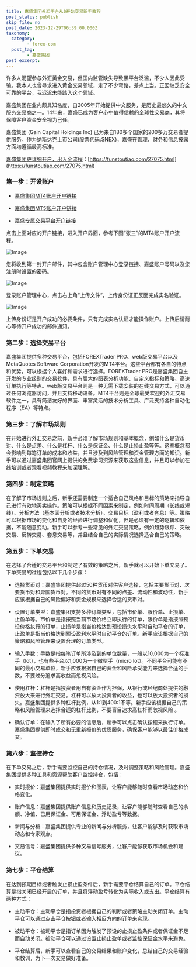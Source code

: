 ```yaml
---
title: 嘉盛集团外汇平台从0开始交易新手教程
post_status: publish
skip_file: no
post_date: 2023-12-29T06:39:00.000Z
taxonomy:
  category:
        - forex-com
  post_tag:
        - 嘉盛集团
post_excerpt: 
---
```

许多人渴望参与外汇黄金交易，但国内监管缺失导致黑平台泛滥，不少人因此受骗。我本人也曾寻求进入黄金交易领域，走了不少弯路，差点上当。正因缺乏安全可靠的平台，我迟迟未能踏入这个领域。

嘉盛集团在业内颇具知名度，自2005年开始提供中文服务，是历史最悠久的中文服务交易商之一。14年来，嘉盛已成为客户心中值得信赖的全球性交易商，其将保障客户资金安全视为己任。

嘉盛集团 (Gain Capital Holdings Inc) 已为来自180多个国家的200多万交易者提供服务。作为纳斯达克上市公司(股票代码:SNEX)，嘉盛在管理、财务和信息披露方面均遵循最高标准。

[嘉盛集团更详细开户，出入金流程](https://funstoutiao.com/27075.html)：[https://funstoutiao.com/27075.html](https://funstoutiao.com/27075.html)

### 第一步：开设账户

* [嘉盛集团MT4账户开户链接](https://s.ssgg.net/jsmt4)

* [嘉盛集团MT5账户开户链接](https://s.ssgg.net/jsmt5)

* [嘉盛专属交易平台开户链接](https://s.ssgg.net/js)

点击上面对应的开户链接，进入开户界面，参考下图“张三”的MT4账户开户流程。

![Image](https://prod-files-secure.s3.us-west-2.amazonaws.com/39ed1227-6d7d-4570-be36-9ccd4a2c4241/7a167aea-686b-400d-af59-4e18eb607a40/640.png?X-Amz-Algorithm=AWS4-HMAC-SHA256&X-Amz-Content-Sha256=UNSIGNED-PAYLOAD&X-Amz-Credential=ASIAZI2LB4665QRE2OAQ%2F20250826%2Fus-west-2%2Fs3%2Faws4_request&X-Amz-Date=20250826T161309Z&X-Amz-Expires=3600&X-Amz-Security-Token=IQoJb3JpZ2luX2VjEB8aCXVzLXdlc3QtMiJHMEUCIQCNGTXonGEvnDwnpe%2FseVOp7EhayL5Wuv2h3cIOpUqdDQIgKuhfiaxoCr4tA%2FFIpWz%2FzrO26x9Hlx5e1%2BYHoRa%2F8R0q%2FwMIeBAAGgw2Mzc0MjMxODM4MDUiDFHcUB0sDa0N4fgmJircAw9bjSKMfTUmyaTbjqMg03fGVQZBCJM0L1oizrtKGW3cuUAv8fOYCOKrG6CRnNc7nDoR%2BYwptseYt4XSwcumyzvTDcR%2Bhgp3T%2FhqUgFST9z9ckdKoZdEWib4ODdXAIyMPjmW7FdbR4CmJpLyWVdEIAA93OpSpNGbtKd17jOmJ%2FrTrWPjO3dWu%2FHcQuyyRFwLctBh85g%2FzADZrilZpkQwUTACXz0mx1pGf%2BBklsiDFnRLrFrlk2A0BZvkOTjLA9ptDpyhxg%2BfpRx135qrxgNlHxJai2VLdn2aWWoC4xacAYjtvJOl74rZf3vSt9lYFAQnNV374%2FEa%2FwE1XJt1fInUNwdqdKlr1Q6FsKBuofOMd1YQKUFZXcfpKKGL%2BnT7haYEFyob4Te%2BmIFeT%2Fur551dZZQpRaFH5q%2Fv8yxT5NhBYh0bC2hFVf6XSLphr72tqIvhzI9I%2F0RnLGIapuEiiv5fFKxuetge5MVyjTtJokgkPAi10T1iiLH5mgpK0n8zk3%2Fzi4vXgx4PcQACLd2aH7r%2BENtdd7gCdkBk4fjMmyNFrNy9dXtUnTuLE38g6smJvE6f9JSxBmqjdYfvVMhlVWbBqpmreumf6J12YNao4uRnsKfFROkGEczGUrKYm47FMJOet8UGOqUB6TH630UH0IXDFTBdl%2F5SRV0xDlcRtMaV%2BJxMujvjdcjxURDRCqFjxlp1O1Dpmvyar0GIl0tzpXFy3vXmRh%2BCdv3i3wrN3OUpBVVdBrDOR3nk0caew%2FlA3aEQOonUWm6WRPy7rBjtPpdL8Xt3BerRt179hKAZTM0vs939BDVLXnz%2B0Hh%2Frtm4qwgvMFBQKF4L6ziuYGQ07TWCoNRKH32%2FdYFSU9vf&X-Amz-Signature=d528372554130246342b73c4b80961c2c7d0ddd25763051335a0af699b32fdd7&X-Amz-SignedHeaders=host&x-amz-checksum-mode=ENABLED&x-id=GetObject)

您将收到第一封开户邮件，其中包含账户管理中心登录链接、嘉盛账户号码以及您注册时设置的密码。

![Image](https://prod-files-secure.s3.us-west-2.amazonaws.com/39ed1227-6d7d-4570-be36-9ccd4a2c4241/eaa1c6b3-2877-4284-a0e1-530e222c27fb/image.png?X-Amz-Algorithm=AWS4-HMAC-SHA256&X-Amz-Content-Sha256=UNSIGNED-PAYLOAD&X-Amz-Credential=ASIAZI2LB4665QRE2OAQ%2F20250826%2Fus-west-2%2Fs3%2Faws4_request&X-Amz-Date=20250826T161309Z&X-Amz-Expires=3600&X-Amz-Security-Token=IQoJb3JpZ2luX2VjEB8aCXVzLXdlc3QtMiJHMEUCIQCNGTXonGEvnDwnpe%2FseVOp7EhayL5Wuv2h3cIOpUqdDQIgKuhfiaxoCr4tA%2FFIpWz%2FzrO26x9Hlx5e1%2BYHoRa%2F8R0q%2FwMIeBAAGgw2Mzc0MjMxODM4MDUiDFHcUB0sDa0N4fgmJircAw9bjSKMfTUmyaTbjqMg03fGVQZBCJM0L1oizrtKGW3cuUAv8fOYCOKrG6CRnNc7nDoR%2BYwptseYt4XSwcumyzvTDcR%2Bhgp3T%2FhqUgFST9z9ckdKoZdEWib4ODdXAIyMPjmW7FdbR4CmJpLyWVdEIAA93OpSpNGbtKd17jOmJ%2FrTrWPjO3dWu%2FHcQuyyRFwLctBh85g%2FzADZrilZpkQwUTACXz0mx1pGf%2BBklsiDFnRLrFrlk2A0BZvkOTjLA9ptDpyhxg%2BfpRx135qrxgNlHxJai2VLdn2aWWoC4xacAYjtvJOl74rZf3vSt9lYFAQnNV374%2FEa%2FwE1XJt1fInUNwdqdKlr1Q6FsKBuofOMd1YQKUFZXcfpKKGL%2BnT7haYEFyob4Te%2BmIFeT%2Fur551dZZQpRaFH5q%2Fv8yxT5NhBYh0bC2hFVf6XSLphr72tqIvhzI9I%2F0RnLGIapuEiiv5fFKxuetge5MVyjTtJokgkPAi10T1iiLH5mgpK0n8zk3%2Fzi4vXgx4PcQACLd2aH7r%2BENtdd7gCdkBk4fjMmyNFrNy9dXtUnTuLE38g6smJvE6f9JSxBmqjdYfvVMhlVWbBqpmreumf6J12YNao4uRnsKfFROkGEczGUrKYm47FMJOet8UGOqUB6TH630UH0IXDFTBdl%2F5SRV0xDlcRtMaV%2BJxMujvjdcjxURDRCqFjxlp1O1Dpmvyar0GIl0tzpXFy3vXmRh%2BCdv3i3wrN3OUpBVVdBrDOR3nk0caew%2FlA3aEQOonUWm6WRPy7rBjtPpdL8Xt3BerRt179hKAZTM0vs939BDVLXnz%2B0Hh%2Frtm4qwgvMFBQKF4L6ziuYGQ07TWCoNRKH32%2FdYFSU9vf&X-Amz-Signature=ca13ef2df776289a80a543e4fbb2e7c220bdada1efa0ac5785017fbf88c1c8e7&X-Amz-SignedHeaders=host&x-amz-checksum-mode=ENABLED&x-id=GetObject)

登录账户管理中心，点击右上角“上传文件”，上传身份证正反面完成实名验证。

![Image](https://prod-files-secure.s3.us-west-2.amazonaws.com/39ed1227-6d7d-4570-be36-9ccd4a2c4241/54090639-09fc-46b4-a135-e0289f707147/image.png?X-Amz-Algorithm=AWS4-HMAC-SHA256&X-Amz-Content-Sha256=UNSIGNED-PAYLOAD&X-Amz-Credential=ASIAZI2LB4665QRE2OAQ%2F20250826%2Fus-west-2%2Fs3%2Faws4_request&X-Amz-Date=20250826T161309Z&X-Amz-Expires=3600&X-Amz-Security-Token=IQoJb3JpZ2luX2VjEB8aCXVzLXdlc3QtMiJHMEUCIQCNGTXonGEvnDwnpe%2FseVOp7EhayL5Wuv2h3cIOpUqdDQIgKuhfiaxoCr4tA%2FFIpWz%2FzrO26x9Hlx5e1%2BYHoRa%2F8R0q%2FwMIeBAAGgw2Mzc0MjMxODM4MDUiDFHcUB0sDa0N4fgmJircAw9bjSKMfTUmyaTbjqMg03fGVQZBCJM0L1oizrtKGW3cuUAv8fOYCOKrG6CRnNc7nDoR%2BYwptseYt4XSwcumyzvTDcR%2Bhgp3T%2FhqUgFST9z9ckdKoZdEWib4ODdXAIyMPjmW7FdbR4CmJpLyWVdEIAA93OpSpNGbtKd17jOmJ%2FrTrWPjO3dWu%2FHcQuyyRFwLctBh85g%2FzADZrilZpkQwUTACXz0mx1pGf%2BBklsiDFnRLrFrlk2A0BZvkOTjLA9ptDpyhxg%2BfpRx135qrxgNlHxJai2VLdn2aWWoC4xacAYjtvJOl74rZf3vSt9lYFAQnNV374%2FEa%2FwE1XJt1fInUNwdqdKlr1Q6FsKBuofOMd1YQKUFZXcfpKKGL%2BnT7haYEFyob4Te%2BmIFeT%2Fur551dZZQpRaFH5q%2Fv8yxT5NhBYh0bC2hFVf6XSLphr72tqIvhzI9I%2F0RnLGIapuEiiv5fFKxuetge5MVyjTtJokgkPAi10T1iiLH5mgpK0n8zk3%2Fzi4vXgx4PcQACLd2aH7r%2BENtdd7gCdkBk4fjMmyNFrNy9dXtUnTuLE38g6smJvE6f9JSxBmqjdYfvVMhlVWbBqpmreumf6J12YNao4uRnsKfFROkGEczGUrKYm47FMJOet8UGOqUB6TH630UH0IXDFTBdl%2F5SRV0xDlcRtMaV%2BJxMujvjdcjxURDRCqFjxlp1O1Dpmvyar0GIl0tzpXFy3vXmRh%2BCdv3i3wrN3OUpBVVdBrDOR3nk0caew%2FlA3aEQOonUWm6WRPy7rBjtPpdL8Xt3BerRt179hKAZTM0vs939BDVLXnz%2B0Hh%2Frtm4qwgvMFBQKF4L6ziuYGQ07TWCoNRKH32%2FdYFSU9vf&X-Amz-Signature=a138d04e038c9219c0a3f1ca3498e260db3c6516998a182c3852c10a899b3670&X-Amz-SignedHeaders=host&x-amz-checksum-mode=ENABLED&x-id=GetObject)

上传身份证是开户成功的必要条件，只有完成实名认证才能操作账户。上传后请耐心等待开户成功的邮件通知。

### 第二步：选择交易平台

嘉盛集团提供多种交易平台，包括FOREXTrader PRO、web版交易平台以及MetaQuotes Software Corporation开发的MT4平台。这些平台都有各自的特点和优势，可以根据个人喜好和需求进行选择。FOREXTrader PRO是嘉盛集团自主开发的专业级别的交易软件，具有强大的图表分析功能、自定义指标和策略、高速订单执行等特点。web版交易平台则是一种无需下载安装的在线交易方式，可以通过任何浏览器访问，并且支持移动设备。MT4平台则是全球最受欢迎的外汇交易软件之一，具有简洁友好的界面、丰富灵活的技术分析工具、广泛支持各种自动化程序（EA）等特点。

### 第三步：了解市场规则

在开始进行外汇交易之前，新手必须了解市场规则和基本概念，例如什么是货币对、什么是点差、什么是杠杆、什么是保证金、什么是止损止盈等等。这些概念都会影响到每笔订单的成本和收益，并且涉及到风险管理和资金管理方面的知识。新手可以通过嘉盛集团官网上提供的免费学习资源来获取这些信息，并且可以参加在线培训或者观看视频教程来加深理解。

### 第四步：制定策略

在了解了市场规则之后，新手还需要制定一个适合自己风格和目标的策略来指导自己进行有效地买卖操作。策略可以根据不同因素来制定，例如时间周期（长线或短线）、分析方法（基本面分析或者技术分析）、交易目标（盈利或者套息）等。策略可以根据市场的变化和自身的经验进行调整和优化，但是必须有一定的逻辑和依据，不能随意变动。新手可以参考一些常见的外汇交易策略，例如趋势跟踪、突破交易、反转交易、套息交易等，并且结合自己的实际情况选择适合自己的策略。

### 第五步：下单交易

在选择了合适的交易平台和制定了有效的策略之后，新手就可以开始下单交易了。下单交易的过程包括以下几个步骤：

* 选择货币对：嘉盛集团提供超过50种货币对供客户选择，包括主要货币对、次要货币对和异国货币对。不同的货币对有不同的点差、流动性和波动性，新手应该根据自己的风险偏好和资金规模来选择合适的货币对。

* 设置订单类型：嘉盛集团支持多种订单类型，包括市价单、限价单、止损单、止盈单等。市价单是指按照当前市场价格立即执行的订单，限价单是指按照预设价格执行的订单，止损单是指当价格达到预设损失水平时自动平仓的订单，止盈单是指当价格达到预设盈利水平时自动平仓的订单。新手应该根据自己的策略和风险管理来设置合理的订单类型。

* 输入手数：手数是指每笔订单所涉及到的单位数量，一般以10,000为一个标准手（lot），也有些平台以1,000为一个微型手（micro lot）。不同平台可能有不同的最小交易单位，新手应该根据自己的资金和风险承受能力来选择合适的手数，不要过分追求高收益而忽视风险。

* 使用杠杆：杠杆是指投资者用自有资金作为担保，从银行或经纪商处提供的融资放大来进行外汇交易。杠杆可以放大投资者的收益，也可以放大投资者的损失。嘉盛集团提供多种杠杆比例，从1:1到400:1不等。新手应该根据自己的策略和风险管理来选择合适的杠杆比例，不要盲目追求高杠杆而忽视风险 。

* 确认订单：在输入了所有必要的信息后，新手可以点击确认按钮来执行订单。嘉盛集团提供即时成交和无重新报价的优质服务，确保客户能够以最佳价格成交。

### 第六步：监控持仓

在下单交易之后，新手需要监控自己的持仓情况，及时调整策略和风险管理。嘉盛集团提供多种工具和资源帮助客户监控持仓，包括：

* 实时报价：嘉盛集团提供实时报价和图表，让客户能够随时查看市场动态和价格变化。

* 账户信息：嘉盛集团提供账户信息和历史记录，让客户能够随时查看自己的余额、净值、已用保证金、可用保证金、浮动盈亏等数据。

* 新闻与分析：嘉盛集团提供专业的新闻与分析服务，让客户能够及时获取市场动态和专家观点。

* 交易信号：嘉盛集团提供多种交易信号服务，让客户能够获取市场机会和建议。

### 第七步：平仓结算

在达到预期目标或者触发止损止盈条件后，新手需要平仓结算自己的订单。平仓结算是指关闭已经开启的订单，并且将浮动盈亏转化为实际收入或支出。平仓结算有两种方式：

* 主动平仓：主动平仓是指投资者根据自己的判断或者策略主动关闭订单。主动平仓可以通过点击平仓按钮或者输入相反方向的订单来实现。

* 被动平仓：被动平仓是指订单因为触发了预设的止损止盈条件或者保证金不足而自动关闭。被动平仓可以通过设置止损止盈单或者监控保证金水平来避免。

* 平仓结算后，新手可以查看自己的交易结果和账户变化，总结自己的交易经验和教训，为下一次交易做好准备。